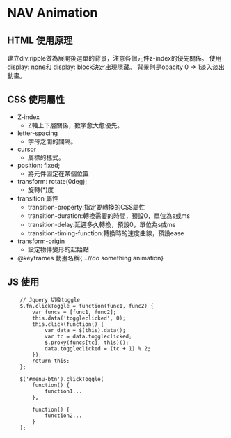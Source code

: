 # NAV Animation
## HTML 使用原理
建立div.ripple做為展開後選單的背景，注意各個元件z-index的優先關係。
使用display: none和 display: block決定出現隱藏。
背景則是opacity 0 -> 1淡入淡出動畫。

## CSS 使用屬性
* Z-index
	- Z軸上下層關係，數字愈大愈優先。
* letter-spacing
	- 字母之間的間隔。
* cursor
	- 屬標的樣式。
* position: fixed;
    - 將元件固定在某個位置
* transform: rotate(0deg);
    - 旋轉(*)度
* transition 屬性
    - transition-property:指定要轉換的CSS屬性
    - transition-duration:轉換需要的時間，預設0，單位為s或ms
    - transition-delay:延遲多久轉換，預設0，單位為s或ms
    - transition-timing-function:轉換時的速度曲線，預設ease
* transform-origin
    - 設定物件變形的起始點
* @keyframes 動畫名稱{...//do something animation}

## JS 使用
```javascript=
    // Jquery 切換toggle
    $.fn.clickToggle = function(func1, func2) {
        var funcs = [func1, func2];
        this.data('toggleclicked', 0);
        this.click(function() {
            var data = $(this).data();
            var tc = data.toggleclicked;
            $.proxy(funcs[tc], this)();
            data.toggleclicked = (tc + 1) % 2;
        });
        return this;
    };

    $('#menu-btn').clickToggle(
        function() {
            function1...
        },
        
        function() {
            function2...
        }
    );
```